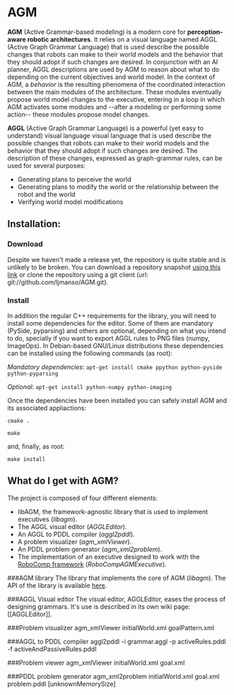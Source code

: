 AGM
===
**AGM** (Active Grammar-based modeling) is a modern core for **perception-aware robotic architectures**. It relies on a visual language named AGGL (Active Graph Grammar Language) that is used describe the possible changes that robots can make to their world models and the behavior that they should adopt if such changes are desired.
In conjunction with an AI planner, AGGL descriptions are used by AGM to reason about what to do depending on the current objectives and world model. In the context of AGM, a _behavior_ is the resulting phenomena of the coordinated interaction between the main modules of the architecture. These modules eventually propose world model changes to the executive, entering in a loop in which AGM activates some modules and --after a modeling or performing some action-- these modules propose model changes.

**AGGL** (Active Graph Grammar Language) is a powerful (yet easy to understand) visual language visual language that is used describe the possible changes that robots can make to their world models and the behavior that they should adopt if such changes are desired. The description of these changes, expressed as graph-grammar rules, can be used for several purposes:
* Generating plans to perceive the world
* Generating plans to modify the world or the relationship between the robot and the world
* Verifying world model modifications

## Installation:
### Download
Despite we haven't made a release yet, the repository is quite stable and is unlikely to be broken. You can download a repository snapshot [using this link](https://github.com/ljmanso/AGM/archive/master.zip) or clone the repository using a git client (url: git://github.com/ljmanso/AGM.git).
### Install
In addition the regular C++ requirements for the library, you will need to install some dependencies for the editor. Some of them are mandatory (PySide, pyparsing) and others are optional, depending on what you intend to do, specially if you want to export AGGL rules to PNG files (numpy, ImageOps). In Debian-based GNU/Linux distributions these dependencies can be installed using the following commands (as root):

_Mandatory dependencies_: `apt-get install cmake ppython python-pyside python-pyparsing`

_Optional_: `apt-get install python-numpy python-imaging`

Once the dependencies have been installed you can safely install AGM and its associated appliactions:

`cmake .`

`make`

and, finally, as root:

`make install`


## What do I get with AGM?
The project is composed of four different elements:
* libAGM, the framework-agnostic library that is used to implement executives (*libagm*).
* The AGGL visual editor (*AGGLEditor*).
* An AGGL to PDDL compiler (*aggl2pddl*).
* A problem visualizer (*agm_xmlViewer*).
* An PDDL problem generator (*agm_xml2problem*).
* The implementation of an executive designed to work with the [RoboComp framework](http://robocomp.org) (*RoboCompAGMExecutive*).

###AGM library
The library that implements the core of AGM (_libagm_). The API of the library is available [here](http://here).

###AGGL Visual editor
The visual editor, AGGLEditor, eases the process of designing grammars. It's use is described in its own wiki page: [[AGGLEditor]].

###Problem visualizer
agm_xmlViewer initialWorld.xml goalPattern.xml

###AGGL to PDDL compiler
aggl2pddl -i grammar.aggl -p activeRules.pddl -f activeAndPassiveRules.pddl

###Problem viewer
agm_xmlViewer initialWorld.xml goal.xml

###PDDL problem generator
agm_xml2problem initialWorld.xml goal.xml problem.pddl [unknownMemorySize]
